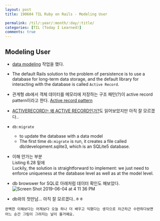 ```yaml
---
layout: post
title: 190604 TIL Ruby on Rails - Modeling User

permalink: /til/:year/:month/:day/:title/
categories: [TIL (Today I Learned)]
comments: true
---
```


## **Modeling User**
- [data modeling](https://www.railstutorial.org/book/modeling_users) 작업을 했다.
- The default Rails solution to the problem of persistence is to use a database for long-term data storage, and the default library for interacting with the database is called `Active Record`.
- 관계형 db에서 객체 데이터를 메모리에 저장하는 구조 패턴(?)이 active record pattern이라고 한다. [Active record pattern](https://en.wikipedia.org/wiki/Active_record_pattern)
- [ACTIVERECORD는 왜 ACTIVE RECORD인가?](http://guruble.com/activerecord%EB%8A%94-%EC%99%9C-active-record%EC%9D%B8%EA%B0%80/)도 읽어보았지만 아직 잘 모르겠다..
- `db:migrate` 
    - to update the database with a data model
    - The first time `db:migrate` is run, it creates a file called db/development.sqlite3, which is an SQLite5 database. 

- 이해 안가는 부분  
Listing 6.28 밑에  
Luckily, the solution is straightforward to implement: we just need to enforce uniqueness at the database level as well as at the model level.

- db browswer for SQL로 아래처럼 데이터 확인도 해보았다. 
![Screen Shot 2019-06-04 at 4 11 36 PM](https://user-images.githubusercontent.com/40848630/59082158-bd5bff00-892c-11e9-91e5-ccbe7dadbb1b.png)

- db와의 첫만남... 아직 잘 모르겠다..ㅎㅎ 

```
완벽한 이해보다는 어제보다 오늘 하나 더 배우고 익혔다는 생각으로 차근차근 수련하다보면 어느 순간 그림이 그려지는 날이 올거예요.
```
